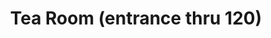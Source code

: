 ---
title: "Tea Room (entrance thru 120)"
url: /lexington/tea-room-entrance-thru-120/
shop: Allgemein
---